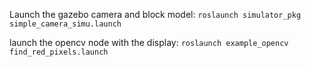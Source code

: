 Launch the gazebo camera and block model:
`roslaunch simulator_pkg simple_camera_simu.launch`

launch the opencv node with the display:
`roslaunch example_opencv find_red_pixels.launch`
